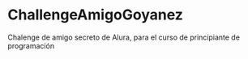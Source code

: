 # ChallengeAmigoGoyanez
Chalenge de amigo secreto de Alura, para el curso de principiante de programación
